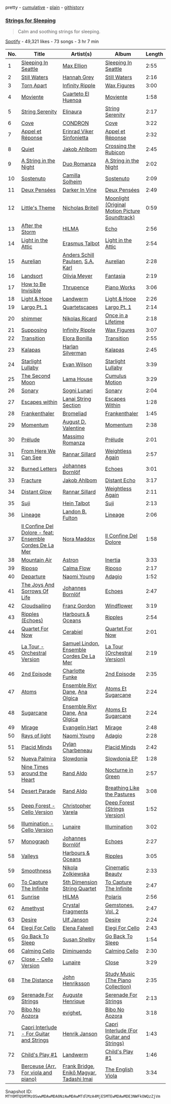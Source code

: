 pretty - [cumulative](/playlists/cumulative/37i9dQZF1DWXIrropGBmnR.md) - [plain](/playlists/plain/37i9dQZF1DWXIrropGBmnR) - [githistory](https://github.githistory.xyz/mackorone/spotify-playlist-archive/blob/main/playlists/plain/37i9dQZF1DWXIrropGBmnR)

### [Strings for Sleeping](https://open.spotify.com/playlist/37i9dQZF1DWXIrropGBmnR)

> Calm and soothing strings for sleeping.

[Spotify](https://open.spotify.com/user/spotify) - 49,321 likes - 73 songs - 3 hr 7 min

| No. | Title | Artist(s) | Album | Length |
|---|---|---|---|---|
| 1 | [Sleeping In Seattle](https://open.spotify.com/track/2uVHaRTe5hyGyASOXZcx9d) | [Max Ellion](https://open.spotify.com/artist/5ws4QOSnfOqKDBbNQEZXtg) | [Sleeping In Seattle](https://open.spotify.com/album/3H9duc8pePa97f1AWFjuIi) | 2:55 |
| 2 | [Still Waters](https://open.spotify.com/track/7dB8hrXzmnFklsPeG0Nju1) | [Hannah Grey](https://open.spotify.com/artist/2e6cg4NeQypQjAyqZV0Sjs) | [Still Waters](https://open.spotify.com/album/39LdBTEMbtnn0243TjhbOi) | 2:16 |
| 3 | [Torn Apart](https://open.spotify.com/track/0v7PpG98TDickF5DL15Dj5) | [Infinity Ripple](https://open.spotify.com/artist/43BCjiV6q327zly4HaH8QL) | [Wax Figures](https://open.spotify.com/album/34Xfn5YawRW1BmaVzgrtFt) | 3:00 |
| 4 | [Moviente](https://open.spotify.com/track/350a3WXUZomHtuJE7CZE5n) | [Cuarteto El Huenoa](https://open.spotify.com/artist/5xDfmx38ewoEqGS9Yqg0fh) | [Moviente](https://open.spotify.com/album/2zeMdNMdmCJieRB9EOUYzA) | 1:58 |
| 5 | [String Serenity](https://open.spotify.com/track/2YyOPD8UPgzDQyTFHo7Hdr) | [Elinaura](https://open.spotify.com/artist/1PHMZ5pRjowUYaUCXtOYVd) | [String Serenity](https://open.spotify.com/album/7wPh7ECKRf7wECHtUOqE9C) | 2:17 |
| 6 | [Cove](https://open.spotify.com/track/77FHt9yDWhE45T4Zjh9wPu) | [CONDRON](https://open.spotify.com/artist/42hdEWPfETOHS6blYvt254) | [Cove](https://open.spotify.com/album/12xQQcDLFQ1RiD1BJuepGM) | 3:22 |
| 7 | [Appel et Réponse](https://open.spotify.com/track/1wn665fN603FkN1UYzvJrh) | [Erinrad Viker Sinfonietta](https://open.spotify.com/artist/577NHFNqD3EF7ePgJxpCzu) | [Appel et Réponse](https://open.spotify.com/album/6ChkMhVDwf2n4hcvCRivLD) | 2:32 |
| 8 | [Quiet](https://open.spotify.com/track/2UcVa056va7cCBfVfw9nm1) | [Jakob Ahlbom](https://open.spotify.com/artist/2VZTNKYLnhbnV3FwGJlp3K) | [Crossing the Rubicon](https://open.spotify.com/album/5cYUwcGiSuMUBKf7ykzO04) | 2:45 |
| 9 | [A String in the Night](https://open.spotify.com/track/7dZ3v5DM5NvdviQ66NTcK4) | [Duo Romanza](https://open.spotify.com/artist/4c5bDKFZPlbp3EqDLyk4Hn) | [A String in the Night](https://open.spotify.com/album/2sMWuQaCwsvRsjhc5KIIfH) | 2:02 |
| 10 | [Sostenuto](https://open.spotify.com/track/2pmzW6PbqlAunOXe0AdYIw) | [Camilla Solheim](https://open.spotify.com/artist/0paoGI3ZzVd4kwjmsJI6B0) | [Sostenuto](https://open.spotify.com/album/5bve8ozqZzt01twy16odc3) | 2:09 |
| 11 | [Deux Pensées](https://open.spotify.com/track/4jgazYikKO5Xhctuhc0snS) | [Darker In Vine](https://open.spotify.com/artist/58jh9fSzagZAZLbetSDIIg) | [Deux Pensées](https://open.spotify.com/album/25AWPRVmAbWIiGe7pIm9xA) | 2:49 |
| 12 | [Little's Theme](https://open.spotify.com/track/0uJr5n9g4Xc7y3bVogQdm9) | [Nicholas Britell](https://open.spotify.com/artist/18oYqNtcLUHrqO7LfX7qni) | [Moonlight \(Original Motion Picture Soundtrack\)](https://open.spotify.com/album/5evArWgt3lYByavFqzbo5x) | 0:59 |
| 13 | [After the Storm](https://open.spotify.com/track/5NOfvyC7EmTHLlM8jCnDYr) | [HILMA](https://open.spotify.com/artist/5cfA35ok9YlWE032xcI423) | [Echo](https://open.spotify.com/album/4B2lXu2ZUFvgzJt6s7hPY1) | 2:56 |
| 14 | [Light in the Attic](https://open.spotify.com/track/6XaE9gwr7JftnXQtjij9Y2) | [Erasmus Talbot](https://open.spotify.com/artist/2P5kUKkNT67xnSyi3bBOoB) | [Light in the Attic](https://open.spotify.com/album/65jhpuyU0R9JPfnC8wcN4x) | 2:54 |
| 15 | [Aurelian](https://open.spotify.com/track/0uddb7tRm6KmMGzh3wFMcH) | [Anders Schill Paulsen](https://open.spotify.com/artist/7tQfGq1cmYQtZwNKs6Cq8b), [S.A\. Karl](https://open.spotify.com/artist/5wvtkvwPR6pF2h7H6f08tM) | [Aurelian](https://open.spotify.com/album/3HFnP1YvQvlyPbiK4nU4q9) | 2:28 |
| 16 | [Landsort](https://open.spotify.com/track/0VrOdgTIh68gW8p9WkXSPY) | [Olivia Meyer](https://open.spotify.com/artist/473vc3cGQmpGSHrcyvePWE) | [Fantasia](https://open.spotify.com/album/5h0R2d0rhCu6V46L91UBN4) | 2:19 |
| 17 | [How to Be Invisible](https://open.spotify.com/track/6GEX4BBT1EHwIiO6qkYSUR) | [Thrupence](https://open.spotify.com/artist/33WEbJHirq23bohapH3pI9) | [Piano Works](https://open.spotify.com/album/6k6xZ06qceVGxE3NLPrj5x) | 3:06 |
| 18 | [Light & Hope](https://open.spotify.com/track/1gSZNuWMhbFDmsp948SXtv) | [Landwerm](https://open.spotify.com/artist/2YDG8LcPW20IKhL1GgQmDJ) | [Light & Hope](https://open.spotify.com/album/36myZ3kkNDnEzTgB29umpi) | 2:26 |
| 19 | [Largo Pt\. 1](https://open.spotify.com/track/0TYzilqgE6aJkXXYWkAmqf) | [Quartetscapes](https://open.spotify.com/artist/4ex219IMguvJ2NGwzifYCU) | [Largo Pt\. 1](https://open.spotify.com/album/7aWhUZMBuGrg5NmFE89WO5) | 2:14 |
| 20 | [shimmer](https://open.spotify.com/track/5HEFeQwfpoXRQ6qWgCiBe7) | [Nikolas Ricard](https://open.spotify.com/artist/1r72qpS4rK1Sq1TvRxi3rf) | [Once in a Lifetime](https://open.spotify.com/album/5oFBExdi3Xlfy4eMTdO9QE) | 2:18 |
| 21 | [Supposing](https://open.spotify.com/track/7vCNVMDqzV2tsdZi5Rodi6) | [Infinity Ripple](https://open.spotify.com/artist/43BCjiV6q327zly4HaH8QL) | [Wax Figures](https://open.spotify.com/album/34Xfn5YawRW1BmaVzgrtFt) | 3:07 |
| 22 | [Transition](https://open.spotify.com/track/00Jh6031MKpE5nunLJzvyM) | [Elora Bonilla](https://open.spotify.com/artist/5ytoulK1Bp6GLoU6VWs0Nr) | [Transition](https://open.spotify.com/album/0P61A45wt4xVVneycMqdyp) | 2:55 |
| 23 | [Kalapas](https://open.spotify.com/track/5fWDUCwrMxj7xUAJT5uq6s) | [Harlan Silverman](https://open.spotify.com/artist/6RR7uINKmGclSu0zHBC7mU) | [Kalapas](https://open.spotify.com/album/6p1IOmTKWUdeG5RRSFpVeJ) | 2:45 |
| 24 | [Starlight Lullaby](https://open.spotify.com/track/6Peo7ZJ0yva6gZVTSisL2M) | [Evan Wilson](https://open.spotify.com/artist/1H1srU5gDv9BwYPIr1CHLL) | [Starlight Lullaby](https://open.spotify.com/album/2rSW61YmLoLvvtavClOqGD) | 3:39 |
| 25 | [The Second Moon](https://open.spotify.com/track/4sX9jVZrUiYAJmzKsezBpu) | [Lama House](https://open.spotify.com/artist/3We2SFbH59mXg6D42TPhWJ) | [Cumulus Motion](https://open.spotify.com/album/7iEuYy67Zb83EwSTZcWS7O) | 3:29 |
| 26 | [Sonary](https://open.spotify.com/track/4Rg9xOJzcXcPD3qW9nLERg) | [Sogni Lunari](https://open.spotify.com/artist/02LLVbAMjm7ALCBmjmihqL) | [Sonary](https://open.spotify.com/album/1F29rVIKezxTBtd5iMq2Va) | 2:04 |
| 27 | [Escapes within](https://open.spotify.com/track/1g9nJxAMLbxmeCOnWUJT2Y) | [Lanai String Section](https://open.spotify.com/artist/31uknRwrjJ98yyV6tg0CXa) | [Escapes Within](https://open.spotify.com/album/5l91X3BPZ0wRyibDPmYvgB) | 1:28 |
| 28 | [Frankenthaler](https://open.spotify.com/track/6fZyNWUtqDD9CXZI4Llh7G) | [Bromeliad](https://open.spotify.com/artist/3XlQzOKje7lZLZhMDnKZz3) | [Frankenthaler](https://open.spotify.com/album/2l8wc98B9kwJpXiQaZ4l35) | 1:45 |
| 29 | [Momentum](https://open.spotify.com/track/1vigZx3lx79Gxe7kTcrqFM) | [August D\. Valentine](https://open.spotify.com/artist/4MJYe0nbmZr7ty64T1VGoN) | [Momentum](https://open.spotify.com/album/1pP6DihqrGirs9YPUp6bHQ) | 2:38 |
| 30 | [Prélude](https://open.spotify.com/track/6CIVHlBDakr82sbXYweF8x) | [Massimo Romanza](https://open.spotify.com/artist/6n1878S9P9QD4u959fAZeM) | [Prélude](https://open.spotify.com/album/0Q5sbKw0dl9z7ANapFmIHL) | 2:01 |
| 31 | [From Here We Can See](https://open.spotify.com/track/1UORK90Ieik1sVMKK1CdH6) | [Rannar Sillard](https://open.spotify.com/artist/3WIjOR36QpKStT6hfxguh5) | [Weightless Again](https://open.spotify.com/album/66ZFnHFTZ1NcORTEAGX0dG) | 2:57 |
| 32 | [Burned Letters](https://open.spotify.com/track/3szGJGTgT3BICqPhMNtoW0) | [Johannes Bornlöf](https://open.spotify.com/artist/1yLIaxyVkZnLMXhfRSYEjV) | [Echoes](https://open.spotify.com/album/0UfVxKV6IKokR2drwFMDii) | 3:01 |
| 33 | [Fracture](https://open.spotify.com/track/5IQNIj54PxmBvPVh2fLuEH) | [Jakob Ahlbom](https://open.spotify.com/artist/2VZTNKYLnhbnV3FwGJlp3K) | [Distant Echo](https://open.spotify.com/album/7fFn2jrNGSSr8HFXHXzV8y) | 3:17 |
| 34 | [Distant Glow](https://open.spotify.com/track/2aBYVl2d2RFAPbYlZ7rIUf) | [Rannar Sillard](https://open.spotify.com/artist/3WIjOR36QpKStT6hfxguh5) | [Weightless Again](https://open.spotify.com/album/66ZFnHFTZ1NcORTEAGX0dG) | 2:11 |
| 35 | [Suji](https://open.spotify.com/track/1c7J3x5nUIl7krcxbZqpW0) | [Hein Talbot](https://open.spotify.com/artist/234b7Rdxg4ncW2ok5s67p7) | [Suji](https://open.spotify.com/album/5p87YHJXjd0ZuaEPemyrRr) | 2:13 |
| 36 | [Lineage](https://open.spotify.com/track/1bzUzKsHpaE0AmY6ZqgqjI) | [Landon B\. Fulton](https://open.spotify.com/artist/3Ws9UM6jSF5riJ8nL4Brnk) | [Lineage](https://open.spotify.com/album/4QRGEWqfq4EOTAS1R55tHh) | 2:06 |
| 37 | [Il Confine Del Dolore \- feat: Ensemble Cordes De La Mer](https://open.spotify.com/track/307JdSdFWDM2u0H5JoIixw) | [Nora Maddox](https://open.spotify.com/artist/5yZabwuaVYo86cGVx0BzUX) | [Il Confine Del Dolore](https://open.spotify.com/album/1zTtByo8f2pVkZPhVvapWk) | 1:58 |
| 38 | [Mountain Air](https://open.spotify.com/track/54LsIqgJOq467bsDXbiWmQ) | [Astron](https://open.spotify.com/artist/6qiuwoB9ro3SX0ZjSXnr0y) | [Inertia](https://open.spotify.com/album/3xndhuJEb6m6IkSMMJ6myo) | 3:33 |
| 39 | [Riposo](https://open.spotify.com/track/2nfCGwzsOxPJPl16g74I5I) | [Calma Flow](https://open.spotify.com/artist/19ImXdXZLbAXcDGgIpN56k) | [Riposo](https://open.spotify.com/album/4QDiZv3kD08DOYlAlzQcPm) | 2:17 |
| 40 | [Departure](https://open.spotify.com/track/7Ib1IG5CC9VechJG680X4Z) | [Naomi Young](https://open.spotify.com/artist/3i3Kwm6kFNGXpnnJfy8U1r) | [Adagio](https://open.spotify.com/album/7tafxsyYN332LgoNUKDZqh) | 1:52 |
| 41 | [The Joys And Sorrows Of Life](https://open.spotify.com/track/35YpO013e4j2ysgIsBpf6N) | [Johannes Bornlöf](https://open.spotify.com/artist/1yLIaxyVkZnLMXhfRSYEjV) | [Echoes](https://open.spotify.com/album/0UfVxKV6IKokR2drwFMDii) | 2:47 |
| 42 | [Cloudsailing](https://open.spotify.com/track/7aHbZez2yeqJFJWalKL0WH) | [Franz Gordon](https://open.spotify.com/artist/6c9mrV72IOeJ5imCUK281g) | [Windflower](https://open.spotify.com/album/5pMpxNkROAIq7wygp4oHbl) | 3:19 |
| 43 | [Ripples \(Echoes\)](https://open.spotify.com/track/4WRgRrmrD0WWBB9O8MNO9g) | [Harbours & Oceans](https://open.spotify.com/artist/0k8elyDgYdovh5k0yn9fDX) | [Ripples](https://open.spotify.com/album/174WdSc7Cncl9KwFmF7mGd) | 2:54 |
| 44 | [Quartet For Now](https://open.spotify.com/track/7w6PueNYFcEQOp4Vfnmxg6) | [Cerabiel](https://open.spotify.com/artist/6assBPWEUGsTq09ZmGL9S1) | [Quartet For Now](https://open.spotify.com/album/6bUSS8uH5v4MWQNtFneE2z) | 2:01 |
| 45 | [La Tour \- Orchestral Version](https://open.spotify.com/track/3qvB1RlbBhKRj0Ysto4PCW) | [Samuel Lindon](https://open.spotify.com/artist/5nJRL0Qfseg7ZJGbT2eVrA), [Ensemble Cordes De La Mer](https://open.spotify.com/artist/7wSfSAUscNKOm4b1PloAXx) | [La Tour \(Orchestral Version\)](https://open.spotify.com/album/7pXSJN7GdwJsbtOdrrVPB1) | 2:19 |
| 46 | [2nd Episode](https://open.spotify.com/track/0d9wno7o2lO3faALQlXDkm) | [Charlotte Funke](https://open.spotify.com/artist/3yO7osdYZcoKHt0kTZT486) | [2nd Episode](https://open.spotify.com/album/2Lm9GLCBdojRvJMjAIC4Nz) | 2:35 |
| 47 | [Atoms](https://open.spotify.com/track/6TYzz5DcU6b2cRUTYVpo2T) | [Ensemble Rivr Dane](https://open.spotify.com/artist/2bYTGyR3eWFQmQ9FJElnBP), [Ana Olgica](https://open.spotify.com/artist/29nLvGubwGVV9I4kF3nldc) | [Atoms Et Sugarcane](https://open.spotify.com/album/3XsOQQJYWhuGdJZujpcMLo) | 2:24 |
| 48 | [Sugarcane](https://open.spotify.com/track/7G3IcyTXBdeyDNCc25GSVV) | [Ensemble Rivr Dane](https://open.spotify.com/artist/2bYTGyR3eWFQmQ9FJElnBP), [Ana Olgica](https://open.spotify.com/artist/29nLvGubwGVV9I4kF3nldc) | [Atoms Et Sugarcane](https://open.spotify.com/album/3XsOQQJYWhuGdJZujpcMLo) | 2:24 |
| 49 | [Mirage](https://open.spotify.com/track/0gqVMTgk94SscygbYJjwtk) | [Evangelin Hart](https://open.spotify.com/artist/6DyiSbTRpje2U747lxkg4V) | [Mirage](https://open.spotify.com/album/1mhSxjyImpw5PzPS792uKs) | 2:48 |
| 50 | [Rays of light](https://open.spotify.com/track/111YqYUFNPFN75J6qDhT1b) | [Naomi Young](https://open.spotify.com/artist/3i3Kwm6kFNGXpnnJfy8U1r) | [Adagio](https://open.spotify.com/album/7tafxsyYN332LgoNUKDZqh) | 2:28 |
| 51 | [Placid Minds](https://open.spotify.com/track/62NuL99XSrl7IC1lEAAtKi) | [Dylan Charbeneau](https://open.spotify.com/artist/2VRrzTvF7rhgjNGUXLxFSk) | [Placid Minds](https://open.spotify.com/album/0SGfPPdJ7Azwx3rSDv6Z1f) | 2:42 |
| 52 | [Nueva Palmira](https://open.spotify.com/track/0tIAcKnDwJCR1Miow9mqPM) | [Slowdonia](https://open.spotify.com/artist/5YItXypIuZXhnxRE7MRePn) | [Slowdonia EP](https://open.spotify.com/album/5umKaMh59FuSvZi2FFtK4s) | 1:28 |
| 53 | [Nine Times around the Heart](https://open.spotify.com/track/5KEhwMi5xD7HxfoXe0iPM7) | [Rand Aldo](https://open.spotify.com/artist/28COj84KB3mitRVXZkNW4N) | [Nocturne in Green](https://open.spotify.com/album/7KqJAgIwlqINIVJzeg00KN) | 2:57 |
| 54 | [Desert Parade](https://open.spotify.com/track/4xOHne4S1xas4MI5qPs69D) | [Rand Aldo](https://open.spotify.com/artist/28COj84KB3mitRVXZkNW4N) | [Breathing Like the Pastures](https://open.spotify.com/album/2rzImKEk1JZHAyC6dVGJ5t) | 3:08 |
| 55 | [Deep Forest \- Cello Version](https://open.spotify.com/track/7gi7v5tKoJ1R7yunvDeU5F) | [Christopher Varela](https://open.spotify.com/artist/2irB8SXzuA2u0rBten7TnK) | [Deep Forest \(Strings Version\)](https://open.spotify.com/album/436RU3hjPms95JzFFDXPma) | 1:52 |
| 56 | [Illumination \- Cello Version](https://open.spotify.com/track/6HCSFrtixjnkkqTnBkIOFp) | [Lunaire](https://open.spotify.com/artist/1sC8iJ3MHkk4VMunZm8jbc) | [Illumination](https://open.spotify.com/album/3GpMctefgkHRdCUjjb0SNY) | 3:02 |
| 57 | [Monograph](https://open.spotify.com/track/1BwRS8CwrK6UDegEmG1p3K) | [Johannes Bornlöf](https://open.spotify.com/artist/1yLIaxyVkZnLMXhfRSYEjV) | [Echoes](https://open.spotify.com/album/0UfVxKV6IKokR2drwFMDii) | 2:27 |
| 58 | [Valleys](https://open.spotify.com/track/5MSVACqJSKrICwAQQW91wb) | [Harbours & Oceans](https://open.spotify.com/artist/0k8elyDgYdovh5k0yn9fDX) | [Ripples](https://open.spotify.com/album/174WdSc7Cncl9KwFmF7mGd) | 3:05 |
| 59 | [Smoothness](https://open.spotify.com/track/2Fn9MiptYoek7WhvXxoGdD) | [Nikola Zolkiewska](https://open.spotify.com/artist/0SA6z90K5j50moLpfjA5vC) | [Cinematic Beauty](https://open.spotify.com/album/1qz2IKRnTVNklb6LcuwXYN) | 2:33 |
| 60 | [To Capture The Infinite](https://open.spotify.com/track/0hrTFLbtNvhe5X8b40DVOC) | [5th Dimension String Quartet](https://open.spotify.com/artist/0fd2h7Ve7ZDxWFW00AjxqL) | [To Capture The Infinite](https://open.spotify.com/album/1d8nHTu03NrgdX7KtwmNHk) | 2:47 |
| 61 | [Sunrise](https://open.spotify.com/track/0nsDRLBkStw53EuYXbibO4) | [HILMA](https://open.spotify.com/artist/5cfA35ok9YlWE032xcI423) | [Polaris](https://open.spotify.com/album/4zRFfOm7i3DhHqmW0rIIru) | 2:56 |
| 62 | [Amethyst](https://open.spotify.com/track/5wlSL59COT5OF2mIwaFpR6) | [Crystal Fragments](https://open.spotify.com/artist/3crlQoae3kpZFKLtSCxrnM) | [Gemstones, Vol\. 2](https://open.spotify.com/album/6lUMWgJqyiSbJnkPrZGXpA) | 2:47 |
| 63 | [Desire](https://open.spotify.com/track/5cWa71pMRmDodJd6UUznzW) | [Ulf Janson](https://open.spotify.com/artist/6EY0o8bLVxMJlgpipFvfhK) | [Desire](https://open.spotify.com/album/5IpykcNabqsUdE24A5oCJ4) | 2:24 |
| 64 | [Elegi For Cello](https://open.spotify.com/track/7dQKHDJim4QKJ1yBJjJHER) | [Elena Falwell](https://open.spotify.com/artist/6UAIuJD5BiwwPfxdsVDXBh) | [Elegi For Cello](https://open.spotify.com/album/4EzVBLVXTaZSv3mmaj7zKB) | 2:43 |
| 65 | [Go Back To Sleep](https://open.spotify.com/track/0hbJ9nWzf0El9Cdn4oUOMu) | [Susan Shelby](https://open.spotify.com/artist/16ZOKXusUareHIqIPDehTi) | [Go Back To Sleep](https://open.spotify.com/album/4BdIkPLeSEwh8LdnQmG6C4) | 1:54 |
| 66 | [Calming Cello](https://open.spotify.com/track/3Qv73fHmBLqSPbuKDEryUA) | [Diminuendo](https://open.spotify.com/artist/4y0wtNlcARoHFJ6Q8E2fK0) | [Calming Cello](https://open.spotify.com/album/12ToUSVks87JDIFdU3r3hG) | 2:30 |
| 67 | [Close \- Cello Version](https://open.spotify.com/track/4qcFXXBdFT93UDriO4IbZd) | [Lunaire](https://open.spotify.com/artist/1sC8iJ3MHkk4VMunZm8jbc) | [Close](https://open.spotify.com/album/0Q3nXPBvmxBjcS51t4QBey) | 3:29 |
| 68 | [The Distance](https://open.spotify.com/track/0Dz5F370dENsaTc8TL9fK2) | [John Henriksson](https://open.spotify.com/artist/0vd7h6G1xC8QyRvj7oJjij) | [Study Music \(The Piano Collection\)](https://open.spotify.com/album/1mQwDf7pyR3htQD1GaICrg) | 2:35 |
| 69 | [Serenade For Strings](https://open.spotify.com/track/3nJuP6wP2C3KagblFUjsBS) | [Auguste Henrique](https://open.spotify.com/artist/4vhZAxV71kt6sNrFiGOBgL) | [Serenade For Strings](https://open.spotify.com/album/4MJu2Ro6UfS4zE90VOZ6Lf) | 2:13 |
| 70 | [Bibo No Aozora](https://open.spotify.com/track/2DPCymMTTu2SbGsPe7wPSU) | [evighet.](https://open.spotify.com/artist/2jv3T5ewJ2FaezIjkWEQQz) | [Bibo No Aozora](https://open.spotify.com/album/03Xgef5UP1nAoXxpvLxwYc) | 3:18 |
| 71 | [Capri Interlude \- For Guitar and Strings](https://open.spotify.com/track/7DhVuh8jGsSGHoRP933ZkU) | [Henrik Janson](https://open.spotify.com/artist/5kIhxGyX6VtcsLk88dwYED) | [Capri Interlude \(For Guitar and Strings\)](https://open.spotify.com/album/0wId9m8wmTFDBS2ggPTHUj) | 1:43 |
| 72 | [Child's Play \#1](https://open.spotify.com/track/65MGptLUTl2uEdmPfqRuHT) | [Landwerm](https://open.spotify.com/artist/2YDG8LcPW20IKhL1GgQmDJ) | [Child's Play \#1](https://open.spotify.com/album/0kNle1zTYlqxK4fhNyLkY7) | 1:46 |
| 73 | [Berceuse \(Arr\. For viola and piano\)](https://open.spotify.com/track/6tWg05l8fgCms52XX9qI2C) | [Frank Bridge](https://open.spotify.com/artist/7rj5B6cNPEJhWLnZAPSw9c), [Enikő Magyar](https://open.spotify.com/artist/5ofQKCICPwvadwzRKWYqwe), [Tadashi Imai](https://open.spotify.com/artist/32s7vjlyqSCLwqDvqkkTuw) | [The English Viola](https://open.spotify.com/album/5L28fof2nWQNBwMmDvxtDA) | 3:34 |

Snapshot ID: `MTY0MTQ5MTMzOSwwMDAwMDA0NzAwMDAwMTdlMzA4MjE5MTEwMDAwMDE3NWFkOWQzZjVm`